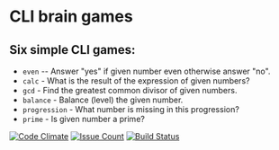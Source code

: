 # CLI brain games

## Six simple CLI games:

- `even` -- Answer "yes" if given number even otherwise answer "no".
- `calc` - What is the result of the expression of given numbers?
- `gcd` - Find the greatest common divisor of given numbers.
- `balance` - Balance (level) the given number.
- `progression` - What number is missing in this progression?
- `prime` - Is given number a prime?

[![Code Climate](https://codeclimate.com/github/igorkusoff/project-lvl1-s69/badges/gpa.svg)](https://codeclimate.com/github/igorkusoff/project-lvl1-s69)
[![Issue Count](https://codeclimate.com/github/igorkusoff/project-lvl1-s69/badges/issue_count.svg)](https://codeclimate.com/github/igorkusoff/project-lvl1-s69)
[![Build Status](https://travis-ci.org/igorkusoff/project-lvl1-s69.svg?branch=master)](https://travis-ci.org/igorkusoff/project-lvl1-s69)
